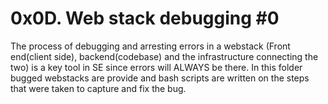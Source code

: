 # 0x0D. Web stack debugging #0

The process of debugging and arresting errors in a webstack (Front end(client side), backend(codebase) and the infrastructure connecting the two) is a key tool in SE since errors will ALWAYS be there. In this folder bugged webstacks are provide and bash scripts are written on the steps that were taken to capture and fix the bug.
